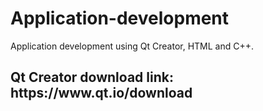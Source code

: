 # Application-development
Application development using Qt Creator, HTML and  C++.

<h2>Qt Creator download link: https://www.qt.io/download</h2>
